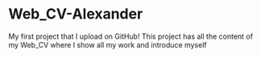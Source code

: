 # Web_CV-Alexander
My first project that I upload on GitHub! This project has all the content of my Web_CV where I show all my work and introduce myself
